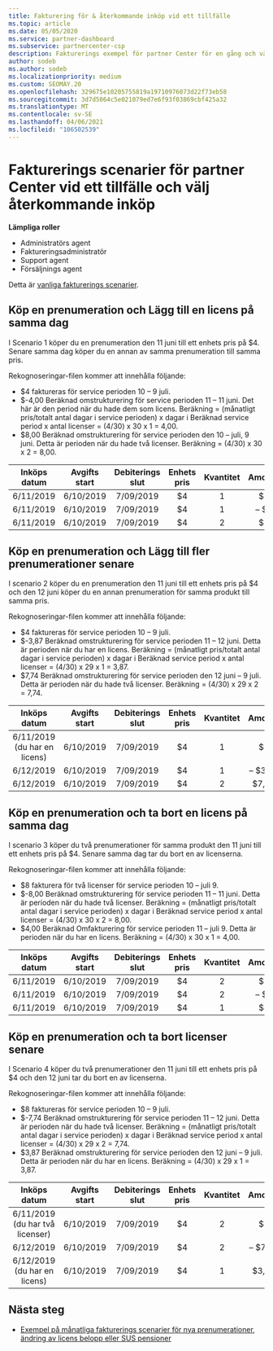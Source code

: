 ```yaml
---
title: Fakturering för & återkommande inköp vid ett tillfälle
ms.topic: article
ms.date: 05/05/2020
ms.service: partner-dashboard
ms.subservice: partnercenter-csp
description: Fakturerings exempel för partner Center för en gång och väljer återkommande inköp – när du köper prenumerationer lägger du till fler prenumerationer, lägger till eller tar bort licenser.
author: sodeb
ms.author: sodeb
ms.localizationpriority: medium
ms.custom: SEOMAY.20
ms.openlocfilehash: 329675e10205755819a19710976073d22f73eb58
ms.sourcegitcommit: 3d7d5064c5e021079ed7e6f93f03869cbf425a32
ms.translationtype: MT
ms.contentlocale: sv-SE
ms.lasthandoff: 04/06/2021
ms.locfileid: "106502539"
---
```

# <a name="partner-center-billing-scenarios-for-one-time-and-select-recurring-purchases"></a>Fakturerings scenarier för partner Center vid ett tillfälle och välj återkommande inköp

**Lämpliga roller**

- Administratörs agent
- Faktureringsadministratör
- Support agent
- Försäljnings agent

Detta är [vanliga fakturerings scenarier](common-billing-scenarios.md). 

## <a name="purchase-a-subscription-and-add-a-license-on-the-same-day"></a>Köp en prenumeration och Lägg till en licens på samma dag

I Scenario 1 köper du en prenumeration den 11 juni till ett enhets pris på $4. Senare samma dag köper du en annan av samma prenumeration till samma pris.

Rekognoseringar-filen kommer att innehålla följande:

- $4 faktureras för service perioden 10 – 9 juli.
- $-4,00 Beräknad omstrukturering för service perioden 11 – 11 juni. Det här är den period när du hade dem som licens. Beräkning = (månatligt pris/totalt antal dagar i service perioden) x dagar i Beräknad service period x antal licenser = (4/30) x 30 x 1 = 4,00.
- $8,00 Beräknad omstrukturering för service perioden den 10 – juli, 9 juni. Detta är perioden när du hade två licenser. Beräkning = (4/30) x 30 x 2 = 8,00.

|**Inköps datum**   |**Avgifts start** |**Debiterings slut**  |**Enhets pris**  |**Kvantitet**  |**Amount** |**Kostnadstyp** |
|:------:|:------:|:------:|:------:|:------:|:------:|:-----:|
|6/11/2019      |6/10/2019   |7/09/2019         |$4                |1                 |$4            |Ny         |
|6/11/2019     | 6/10/2019    |7/09/2019        |$4        |1        | – $4       |addQuantity           |
|6/11/2019     | 6/10/2019    |7/09/2019        |$4        | 2      |$8         |addQuantity           |

## <a name="purchase-a-subscription-and-add-more-subscriptions-later"></a>Köp en prenumeration och Lägg till fler prenumerationer senare

I scenario 2 köper du en prenumeration den 11 juni till ett enhets pris på $4 och den 12 juni köper du en annan prenumeration för samma produkt till samma pris.

Rekognoseringar-filen kommer att innehålla följande:

- $4 faktureras för service perioden 10 – 9 juli.
- $-3,87 Beräknad omstrukturering för service perioden 11 – 12 juni. Detta är perioden när du har en licens. Beräkning = (månatligt pris/totalt antal dagar i service perioden) x dagar i Beräknad service period x antal licenser = (4/30) x 29 x 1 = 3,87.
- $7,74 Beräknad omstrukturering för service perioden den 12 juni – 9 juli. Detta är perioden när du hade två licenser. Beräkning = (4/30) x 29 x 2 = 7,74.

|**Inköps datum**   |**Avgifts start** |**Debiterings slut**  |**Enhets pris**  |**Kvantitet**  |**Amount** |**Kostnadstyp** |
|:------:|:------:|:------:|:------:|:------:|:------:|:-----:|
|6/11/2019 (du har en licens)     |6/10/2019   |7/09/2019         |$4         |1        |$4            |Ny         |
|6/12/2019     | 6/10/2019    |7/09/2019        |$4        |1        | – $3,87       |addQuantity           |
|6/12/2019     | 6/10/2019    |7/09/2019        |$4        | 2      |$7,74       |addQuantity           |

## <a name="purchase-a-subscription-and-remove-a-license-on-the-same-day"></a>Köp en prenumeration och ta bort en licens på samma dag

I scenario 3 köper du två prenumerationer för samma produkt den 11 juni till ett enhets pris på $4. Senare samma dag tar du bort en av licenserna.  

Rekognoseringar-filen kommer att innehålla följande:

- $8 fakturera för två licenser för service perioden 10 – juli 9.
- $-8,00 Beräknad omstrukturering för service perioden 11 – 11 juni. Detta är perioden när du hade två licenser. Beräkning = (månatligt pris/totalt antal dagar i service perioden) x dagar i Beräknad service period x antal licenser = (4/30) x 30 x 2 = 8,00.
- $4,00 Beräknad Omfakturering för service perioden 11 – juli 9. Detta är perioden när du har en licens. Beräkning = (4/30) x 30 x 1 = 4,00.

|**Inköps datum**   |**Avgifts start** |**Debiterings slut**  |**Enhets pris**  |**Kvantitet**  |**Amount** |**Kostnadstyp** |
|:------:|:------:|:------:|:------:|:------:|:------:|:-----:|
|6/11/2019      |6/10/2019   |7/09/2019         |$4                |2                 |$8            |Ny         |
|6/11/2019     | 6/10/2019    |7/09/2019        |$4        |2        | – $8       |removeQuantity           |
|6/11/2019     | 6/10/2019    |7/09/2019        |$4        | 1      |$4         |removeQuantity           |

## <a name="purchase-a-subscription-and-remove-licenses-later"></a>Köp en prenumeration och ta bort licenser senare

I Scenario 4 köper du två prenumerationer den 11 juni till ett enhets pris på $4 och den 12 juni tar du bort en av licenserna.

Rekognoseringar-filen kommer att innehålla följande:

- $8 faktureras för service perioden 10 – 9 juli.
- $-7,74 Beräknad omstrukturering för service perioden 11 – 12 juni. Detta är perioden när du hade två licenser. Beräkning = (månatligt pris/totalt antal dagar i service perioden) x dagar i Beräknad service period x antal licenser = (4/30) x 29 x 2 = 7,74.
- $3,87 Beräknad omstrukturering för service perioden den 12 juni – 9 juli. Detta är perioden när du har en licens. Beräkning = (4/30) x 29 x 1 = 3,87.

|**Inköps datum**   |**Avgifts start** |**Debiterings slut**  |**Enhets pris**  |**Kvantitet**  |**Amount** |**Kostnadstyp** |
|:------:|:------:|:------:|:------:|:------:|:------:|:-----:|
|6/11/2019 (du har två licenser)     |6/10/2019   |7/09/2019         |$4         |2        |$8       |Ny       |
|6/12/2019     | 6/10/2019    |7/09/2019        |$4        |2        | – $7,74       |removeQuantity           |
|6/12/2019 (du har en licens)    | 6/10/2019    |7/09/2019   |$4    |1      |$3,87    |removeQuantity |

## <a name="next-steps"></a>Nästa steg

- [Exempel på månatliga fakturerings scenarier för nya prenumerationer, ändring av licens belopp eller SUS pensioner](common-billing-scenarios-monthly.md)